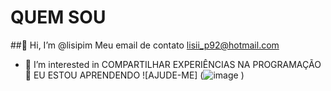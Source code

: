 # QUEM SOU 
##👋 Hi, I’m @lisipim
Meu email de contato lisii_p92@hotmail.com
- 👀 I’m interested in COMPARTILHAR EXPERIÊNCIAS NA PROGRAMAÇÃO
  👀 EU ESTOU APRENDENDO
![AJUDE-ME]
(![image](https://user-images.githubusercontent.com/115995374/196247407-f9aff598-c6fa-4b50-a895-9b9819bdace4.png)
)
